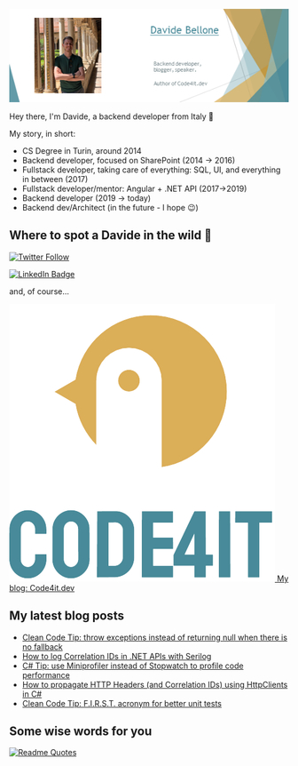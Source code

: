 ![Profile banner](./DavideBellone.png)

Hey there, I'm Davide, a backend developer from Italy 🤏 

My story, in short:

* CS Degree in Turin, around 2014
* Backend developer, focused on SharePoint (2014 -> 2016)
* Fullstack developer, taking care of everything: SQL, UI, and everything in between (2017)
* Fullstack developer/mentor: Angular + .NET API (2017->2019)
* Backend developer (2019 -> today)
* Backend dev/Architect (in the future - I hope 😉)

## Where to spot a Davide in the wild 🦏

[![Twitter Follow](https://img.shields.io/twitter/follow/BelloneDavide?label=Let%27s%20get%20in%20touch%20on%20Twitter&style=social)](https://twitter.com/BelloneDavide)

[![LinkedIn Badge](https://img.shields.io/badge/LinkedIn-Profile-informational?style=social&logo=linkedin)](https://www.linkedin.com/in/bellonedavide/)

and, of course...

[![Personal blog](./logo_small.png) My blog: Code4it.dev](https://www.code4it.dev/)


## My latest blog posts

<!-- BLOG-POST-LIST:START -->
- [Clean Code Tip: throw exceptions instead of returning null when there is no fallback](https://www.code4it.dev/cleancodetips/exceptions-instead-of-null)
- [How to log Correlation IDs in .NET APIs with Serilog](https://www.code4it.dev/blog/serilog-correlation-id)
- [C# Tip: use Miniprofiler instead of Stopwatch to profile code performance](https://www.code4it.dev/csharptips/profile-code-with-miniprofiler)
- [How to propagate HTTP Headers &lpar;and  Correlation IDs&rpar; using HttpClients in C#](https://www.code4it.dev/blog/propagate-httpheader-and-correlation-id)
- [Clean Code Tip: F.I.R.S.T. acronym for better unit tests](https://www.code4it.dev/cleancodetips/f-i-r-s-t-unit-tests)
<!-- BLOG-POST-LIST:END -->



## Some wise words for you

[![Readme Quotes](https://quotes-github-readme.vercel.app/api?type=horizontal&theme=light)](https://github.com/piyushsuthar/github-readme-quotes)
